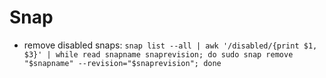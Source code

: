 # Snap

* remove disabled snaps: `snap list --all | awk '/disabled/{print $1, $3}' | while read snapname snaprevision; do sudo snap remove "$snapname" --revision="$snaprevision"; done`